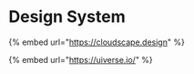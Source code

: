 # Design System

{% embed url="https://cloudscape.design" %}

{% embed url="https://uiverse.io/" %}
